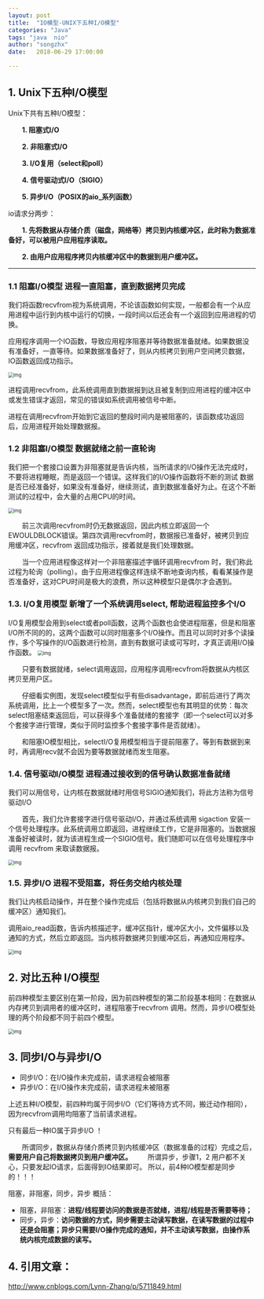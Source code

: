 ```yaml
---
layout: post
title:  "IO模型-UNIX下五种I/O模型"
categories: "Java"
tags: "java  nio"
author: "songzhx"
date:   2018-06-29 17:00:00

---
```



## 1. Unix下五种I/O模型

Unix下共有五种I/O模型：

　　**1. 阻塞式I/O** 

　　**2. 非阻塞式I/O** 

　　**3. I/O复用（select和poll）** 

　　**4. 信号驱动式I/O（SIGIO）** 

　　**5. 异步I/O（POSIX的aio_系列函数）** 

io请求分两步：

　　**1. 先将数据从存储介质（磁盘，网络等）拷贝到内核缓冲区，此时称为数据准备好，可以被用户应用程序读取。**


　　**2. 由用户应用程序拷贝内核缓冲区中的数据到用户缓冲区。** 



------

### 1.1  阻塞I/O模型            进程一直阻塞，直到数据拷贝完成

我们将函数recvfrom视为系统调用，不论该函数如何实现，一般都会有一个从应用进程中运行到内核中运行的切换，一段时间以后还会有一个返回到应用进程的切换。

应用程序调用一个IO函数，导致应用程序阻塞并等待数据准备就绪。如果数据没有准备好，一直等待。如果数据准备好了，则从内核拷贝到用户空间拷贝数据，IO函数返回成功指示。

<img src="https://tva1.sinaimg.cn/large/006y8mN6gy1g6fcvgkzt4j30rx0c8q47.jpg" alt="img" style="zoom:67%;" />

进程调用recvfrom，此系统调用直到数据报到达且被复制到应用进程的缓冲区中或发生错误才返回，常见的错误如系统调用被信号中断。

进程在调用recvfrom开始到它返回的整段时间内是被阻塞的，该函数成功返回后，应用进程开始处理数据报。

### 1.2 非阻塞I/O模型          数据就绪之前一直轮询

我们把一个套接口设置为非阻塞就是告诉内核，当所请求的I/O操作无法完成时，不要将进程睡眠，而是返回一个错误。这样我们的I/O操作函数将不断的测试 数据是否已经准备好，如果没有准备好，继续测试，直到数据准备好为止。在这个不断测试的过程中，会大量的占用CPU的时间。

<img src="https://tva1.sinaimg.cn/large/006y8mN6gy1g6fcvgzrtgj30tj0fdacl.jpg" alt="img" style="zoom:67%;" />

　　前三次调用recvfrom时仍无数据返回，因此内核立即返回一个EWOULDBLOCK错误。第四次调用recvfrom时，数据报已准备好，被拷贝到应用缓冲区，recvfrom 返回成功指示，接着就是我们处理数据。

 　　当一个应用进程像这样对一个非阻塞描述字循环调用recvfrom 时，我们称此过程为轮询（polling）。由于应用进程像这样连续不断地查询内核，看看某操作是否准备好，这对CPU时间是极大的浪费，所以这种模型只是偶尔才会遇到。

### 1.3. I/O复用模型        新增了一个系统调用select, 帮助进程监控多个I/O

I/O复用模型会用到select或者poll函数，这两个函数也会使进程阻塞，但是和阻塞I/O所不同的的，这两个函数可以同时阻塞多个I/O操作。而且可以同时对多个读操作，多个写操作的I/O函数进行检测，直到有数据可读或可写时，才真正调用I/O操作函数。 <img src="https://tva1.sinaimg.cn/large/006y8mN6gy1g6fcvhj1koj30v60i3wgq.jpg" alt="img" style="zoom:67%;" />

　　只要有数据就绪，select调用返回，应用程序调用recvfrom将数据从内核区拷贝至用户区。

　　仔细看实例图，发现select模型似乎有些disadvantage，即前后进行了两次系统调用，比上一个模型多了一次。然而，select模型也有其明显的优势：每次select阻塞结束返回后，可以获得多个准备就绪的套接字（即一个select可以对多个套接字进行管理，类似于同时监控多个套接字事件是否就绪）。

　　和阻塞IO模型相比，selectI/O复用模型相当于提前阻塞了。等到有数据到来时，再调用recv就不会因为要等数据就绪而发生阻塞。

### 1.4. 信号驱动I/O模型         进程通过接收到的信号确认数据准备就绪

我们可以用信号，让内核在数据就绪时用信号SIGIO通知我们，将此方法称为信号驱动I/O 

　　首先，我们允许套接字进行信号驱动I/O，并通过系统调用 sigaction 安装一个信号处理程序。此系统调用立即返回，进程继续工作，它是非阻塞的。当数据报准备好被读时，就为该进程生成一个SIGIO信号。我们随即可以在信号处理程序中调用 recvfrom 来取读数据报。

<img src="https://tva1.sinaimg.cn/large/006y8mN6gy1g6fcviha87j30tw0gg40l.jpg" alt="img" style="zoom:67%;" />

### 1.5. 异步I/O    进程不受阻塞，将任务交给内核处理

我们让内核启动操作，并在整个操作完成后（包括将数据从内核拷贝到我们自己的缓冲区）通知我们。

调用aio_read函数，告诉内核描述字，缓冲区指针，缓冲区大小，文件偏移以及通知的方式，然后立即返回。当内核将数据拷贝到缓冲区后，再通知应用程序。

<img src="https://tva1.sinaimg.cn/large/006y8mN6gy1g6fcvjel9cj30si0emabl.jpg" alt="img" style="zoom:67%;" />

## 2. 对比五种 I/O模型 

前四种模型主要区别在第一阶段，因为前四种模型的第二阶段基本相同：在数据从内存拷贝到调用者的缓冲区时，进程阻塞于recvfrom 调用。然而，异步I/O模型处理的两个阶段都不同于前四个模型。

  <img src="https://tva1.sinaimg.cn/large/006y8mN6gy1g6fcvjw5pej30t90hpwha.jpg" alt="img" style="zoom:67%;" />

## 3. 同步I/O与异步I/O

- 同步I/O：在I/O操作未完成前，请求进程会被阻塞
- 异步I/O：在I/O操作未完成前，请求进程未被阻塞

上述五种I/O模型，前四种均属于同步I/O（它们等待方式不同，搬迁动作相同），因为recvfrom调用均阻塞了当前请求进程。

只有最后一种IO属于异步I/O ！

 

　　所谓同步，数据从存储介质拷贝到内核缓冲区（数据准备的过程）完成之后，**需要用户自己将数据拷贝到用户缓冲区。**
　　所谓异步，步骤1，2 用户都不关心，只要发起IO请求，后面得到IO结果即可。
所以，前4种IO模型都是同步的！！！

 

阻塞，非阻塞，同步，异步  概括：

- 阻塞，非阻塞：**进程/线程要访问的数据是否就绪，进程/线程是否需要等待；**
- 同步，异步：**访问数据的方式，同步需要主动读写数据，在读写数据的过程中还是会阻塞；异步只需要I/O操作完成的通知，并不主动读写数据，由操作系统内核完成数据的读写。**



## 4. 引用文章：

http://www.cnblogs.com/Lynn-Zhang/p/5711849.html 
